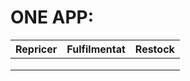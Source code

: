 # ONE APP: 

| Repricer | Fulfilmentat | Restock |
| :---: | :---: | :---: |
|  |  |  |
|  |  |  |
|  |  |  |



